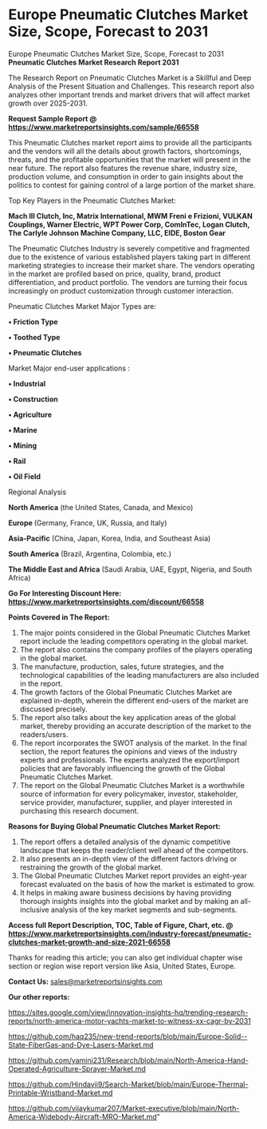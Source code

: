 # Europe Pneumatic Clutches Market Size, Scope, Forecast to 2031
Europe Pneumatic Clutches Market Size, Scope, Forecast to 2031
<strong>Pneumatic Clutches Market Research Report 2031</strong>

The Research Report on Pneumatic Clutches Market is a Skillful and Deep Analysis of the Present Situation and Challenges. This research report also analyzes other important trends and market drivers that will affect market growth over 2025-2031.

<strong>Request Sample Report @ <a href=https://www.marketreportsinsights.com/sample/66558>https://www.marketreportsinsights.com/sample/66558</a></strong>

This Pneumatic Clutches market report aims to provide all the participants and the vendors will all the details about growth factors, shortcomings, threats, and the profitable opportunities that the market will present in the near future. The report also features the revenue share, industry size, production volume, and consumption in order to gain insights about the politics to contest for gaining control of a large portion of the market share.

Top Key Players in the Pneumatic Clutches Market:

<strong>Mach III Clutch, Inc, Matrix International, MWM Freni e Frizioni, VULKAN Couplings, Warner Electric, WPT Power Corp, ComInTec, Logan Clutch, The Carlyle Johnson Machine Company, LLC, EIDE, Boston Gear</strong>

The Pneumatic Clutches Industry is severely competitive and fragmented due to the existence of various established players taking part in different marketing strategies to increase their market share. The vendors operating in the market are profiled based on price, quality, brand, product differentiation, and product portfolio. The vendors are turning their focus increasingly on product customization through customer interaction.

Pneumatic Clutches Market Major Types are:

<strong>• Friction Type

• Toothed Type

• Pneumatic Clutches</strong>

Market Major end-user applications :

<strong>• Industrial

• Construction

• Agriculture

• Marine

• Mining

• Rail

• Oil Field</strong>

Regional Analysis

</u><strong><b>North America</b></strong> (the United States, Canada, and Mexico)

<strong><b>Europe </b></strong>(Germany, France, UK, Russia, and Italy)

<strong><b>Asia-Pacific</b></strong> (China, Japan, Korea, India, and Southeast Asia)

<strong><b>South America</b></strong> (Brazil, Argentina, Colombia, etc.)

<strong><b>The Middle East and Africa</b></strong> (Saudi Arabia, UAE, Egypt, Nigeria, and South Africa)

<strong>Go For Interesting Discount Here: <a href=https://www.marketreportsinsights.com/discount/66558>https://www.marketreportsinsights.com/discount/66558</a></strong>

<strong>Points Covered in The Report:</strong>
<ol>
  <li>The major points considered in the Global Pneumatic Clutches Market report include the leading competitors operating in the global market.</li>
  <li>The report also contains the company profiles of the players operating in the global market.</li>
  <li>The manufacture, production, sales, future strategies, and the technological capabilities of the leading manufacturers are also included in the report.</li>
  <li>The growth factors of the Global Pneumatic Clutches Market are explained in-depth, wherein the different end-users of the market are discussed precisely.</li>
  <li>The report also talks about the key application areas of the global market, thereby providing an accurate description of the market to the readers/users.</li>
  <li>The report incorporates the SWOT analysis of the market. In the final section, the report features the opinions and views of the industry experts and professionals. The experts analyzed the export/import policies that are favorably influencing the growth of the Global Pneumatic Clutches Market.</li>
  <li>The report on the Global Pneumatic Clutches Market is a worthwhile source of information for every policymaker, investor, stakeholder, service provider, manufacturer, supplier, and player interested in purchasing this research document.</li>
</ol>
<strong>Reasons for Buying Global Pneumatic Clutches Market Report:</strong>

<ol>
  <li>The report offers a detailed analysis of the dynamic competitive landscape that keeps the reader/client well ahead of the competitors.</li>
  <li>It also presents an in-depth view of the different factors driving or restraining the growth of the global market.</li>
  <li>The Global Pneumatic Clutches Market report provides an eight-year forecast evaluated on the basis of how the market is estimated to grow.</li>
  <li>It helps in making aware business decisions by having providing thorough insights insights into the global market and by making an all-inclusive analysis of the key market segments and sub-segments.</li>
</ol>
<strong>Access full Report Description, TOC, Table of Figure, Chart, etc. @ <a href=https://www.marketreportsinsights.com/industry-forecast/pneumatic-clutches-market-growth-and-size-2021-66558>https://www.marketreportsinsights.com/industry-forecast/pneumatic-clutches-market-growth-and-size-2021-66558</a></strong>


Thanks for reading this article; you can also get individual chapter wise section or region wise report version like Asia, United States, Europe.

<strong>Contact Us:</strong>
sales@marketreportsinsights.com

<strong>Our other reports:</strong>

<a href=https://sites.google.com/view/innovation-insights-hq/trending-research-reports/north-america-motor-yachts-market-to-witness-xx-cagr-by-2031>https://sites.google.com/view/innovation-insights-hq/trending-research-reports/north-america-motor-yachts-market-to-witness-xx-cagr-by-2031</a>

<a href=https://github.com/haq235/new-trend-reports/blob/main/Europe-Solid--State-FiberGas-and-Dye-Lasers-Market.md>https://github.com/haq235/new-trend-reports/blob/main/Europe-Solid--State-FiberGas-and-Dye-Lasers-Market.md</a>

<a href=https://github.com/yamini231/Research/blob/main/North-America-Hand-Operated-Agriculture-Sprayer-Market.md>https://github.com/yamini231/Research/blob/main/North-America-Hand-Operated-Agriculture-Sprayer-Market.md</a>

<a href=https://github.com/Hindavii9/Search-Market/blob/main/Europe-Thermal-Printable-Wristband-Market.md>https://github.com/Hindavii9/Search-Market/blob/main/Europe-Thermal-Printable-Wristband-Market.md</a>

<a href=https://github.com/vijaykumar207/Market-executive/blob/main/North-America-Widebody-Aircraft-MRO-Market.md>https://github.com/vijaykumar207/Market-executive/blob/main/North-America-Widebody-Aircraft-MRO-Market.md</a>"
